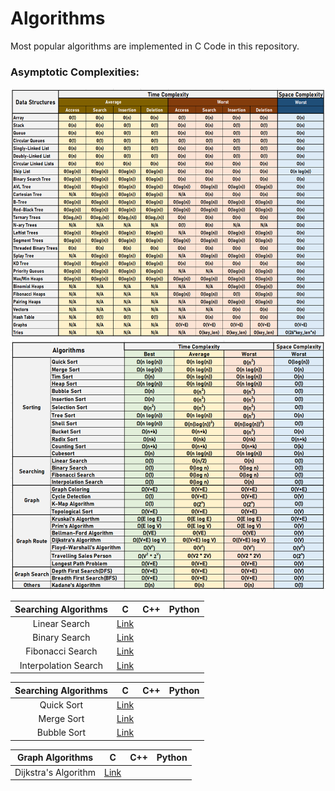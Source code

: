 # Algorithms

Most popular algorithms are implemented in C Code in this repository.

### Asymptotic Complexities:
<img src="IMAGES/AsymptoticComplexities-DS.png " height="400" width="600"/><br />
<img src="IMAGES/AsymptoticComplexities-Algo.png " height="400" width="600"/><br />

| Searching Algorithms | C    | C++    | Python |
| :---:   | :---: | :---: | :---: |
| Linear Search | [Link](https://github.com/ravikumark815/algorithms/blob/master/linear_search.c)
| Binary Search |[Link](https://github.com/ravikumark815/algorithms/blob/master/binary_search.c) |
|Fibonacci Search | [Link](https://github.com/ravikumark815/algorithms/blob/master/fibonacci_search.c) |
|Interpolation Search | [Link](https://github.com/ravikumark815/algorithms/blob/master/interpolation_search.c) |

| Searching Algorithms | C    | C++    | Python |
| :---:   | :---: | :---: | :---: |
Quick Sort| [Link](https://github.com/ravikumark815/algorithms/blob/master/quick_sort.c) |
Merge Sort | [Link](https://github.com/ravikumark815/algorithms/blob/master/merge_sort.c) |
Bubble Sort | [Link](https://github.com/ravikumark815/algorithms/blob/master/bubble_sort.c) |

| Graph Algorithms | C    | C++    | Python |
| :---:   | :---: | :---: | :---: |
Dijkstra's Algorithm| [Link](https://github.com/ravikumark815/algorithms/blob/master/dijkstra.c) |

